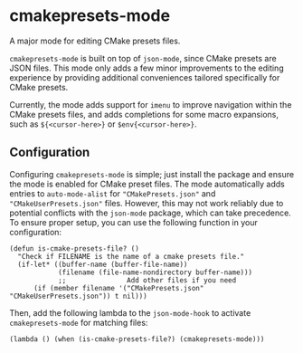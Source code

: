 # cmakepresets-mode

A major mode for editing CMake presets files.

`cmakepresets-mode` is built on top of `json-mode`, since CMake presets are JSON files. This mode only adds a few minor improvements to the editing experience by providing additional conveniences tailored specifically for CMake presets.

Currently, the mode adds support for `imenu` to improve navigation within the CMake presets files, and adds completions for some macro expansions, such as `${<cursor-here>}` or `$env{<cursor-here>}`.


## Configuration

Configuring `cmakepresets-mode` is simple; just install the package and ensure the mode is enabled for CMake preset files. The mode automatically adds entries to `auto-mode-alist` for `"CMakePresets.json"` and `"CMakeUserPresets.json"` files. However, this may not work reliably due to potential conflicts with the `json-mode` package, which can take precedence. To ensure proper setup, you can use the following function in your configuration:

```emacs-lisp
(defun is-cmake-presets-file? ()
  "Check if FILENAME is the name of a cmake presets file."
  (if-let* ((buffer-name (buffer-file-name))
            (filename (file-name-nondirectory buffer-name)))
            ;;               Add other files if you need
      (if (member filename '("CMakePresets.json" "CMakeUserPresets.json")) t nil)))
```

Then, add the following lambda to the `json-mode-hook` to activate `cmakepresets-mode` for matching files:

```emacs-lisp
(lambda () (when (is-cmake-presets-file?) (cmakepresets-mode)))
```
